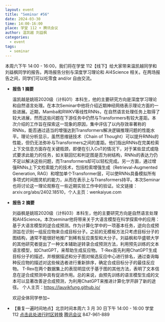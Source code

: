 ```yaml
---
layout: event
title: "Seminar #56"
date: 2024-03-30
time: 14:00-16:00
place: 学堂 112 + 腾讯会议
author: 温凯越 刘益枫
categories:
  - event
tags:
  - seminar
---
```


本周六下午 14:00 - 16:00，我们将在学堂 112【线下】给大家带来温凯越同学和刘益枫同学的报告。两场报告分别与深度学习理论和 AI4Science 相关。在两场报告之间，同学们可以吃零食 and/or 自由交流。

* **报告 1 摘要**

   温凯越是姚班2020级（计科01）本科生，他的主要研究方向是深度学习理论和自然语言处理。在本次Seminar中他将介绍近期神经网络表示理论方面的一些进展。近期，Mamba和RWKV等线性RNNs，在自然语言处理任务上取得了较大进展，然而这些问题在下游任务中仍然与Transformers有较大差距。本次介绍的工作旨在探索这一现象的原因，集中评估了以内存效率著称的RNNs，能否通过适当的增强达到Transformers解决逻辑推理问题的性能水平。理论分析显示，虽然思维链技术（Chain of Thought）可以提升RNNs的性能，但仍无法弥补与Transformers之间的差距。他们指出RNNs在完美检索上下文信息方面存在关键瓶颈，即便在引入CoT的情况下，对于某些显式或隐式要求此能力的任务，如关联回忆和判定图是否为树结构，RNNs的表达力仍不足以解决这些问题，而Transformers却可以轻松完成。另一方面，通过增强RNNs上下文检索能力的技术，包括检索增强生成（Retrieval-Augmented Generation, RAG）和增加单个Transformer层，可以使RNNs具备模拟所有多项式时间图灵机的能力，从而在表示上与Transformers持平。本次Seminar也将讨论这一理论观察在一些近期实验工作中的验证。论文链接：arxiv.org/abs/2402.18510，个人主页：wenkaiyue.com 

* **报告 2 摘要**

   刘益枫是姚班2020级（计科03）本科生，他的主要研究方向是自然语言处理和AI4Science。本次seminar他将带来关于大语言模型在科学探索中的应用：基于大语言模型的逆合成预测。作为计算化学中的一项基本任务，逆向合成预测旨在识别一组反应物来合成目标分子。之前的无模板方法只考虑目标分子的图结构，通常不能很好地推广到稀有反应类型和大分子。刘益枫和华盛顿大学的其他研究者提出了一种文本辅助逆转录合成预测方法，利用预先训练的文本语言模型，如ChatGPT，来帮助生成反应物。 T-Rex首先利用ChatGPT生成目标分子的描述，并根据描述和分子图对候选反应中心进行排名，通过查询每种反应物的描述对这些候选者进行重新排序，确定合成目标分子的最佳反应物。 T-Rex在两个数据集上的表现明显优于基于图的其他方法，表明了文本信息在逆合成预测中具有促进作用。总的来说，由预先训练的语言模型生成的文本可以显著改善逆合成预测，为利用ChatGPT来推进计算化学开辟了新的途径。
   个人主页：https://lauyikfung.github.io/

   欢迎全体同学参加~
   <!--more-->

* 【重复一遍时间地点】北京时间本周六 3 月 30 日下午 14:00 - 16:00 学堂 112 [点击此处进行时区转换](https://www.timeanddate.com/worldclock/fixedtime.html?msg=Yao+Class+Seminar+56&iso=20240330T14&p1=33&ah=2) [腾讯会议](https://meeting.tencent.com/dm/WjqBTFLZdtvY) 847-961-889

